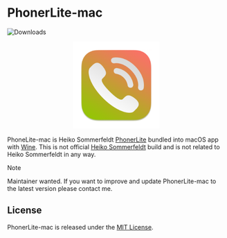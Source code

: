 # PhonerLite-mac

![Downloads](https://img.shields.io/github/downloads/shashinma/PhonerLite-mac/total.svg)

<p align="center">
  <img src="Icon.png" width="200">
</p>

PhoneLite-mac is Heiko Sommerfeldt [PhonerLite](https://lite.phoner.de) bundled into macOS app with [Wine](https://www.winehq.org).
This is not official [Heiko Sommerfeldt](https://de.linkedin.com/in/heiko-sommerfeldt-1988885) build and is not related to Heiko Sommerfeldt in any way.

> [!NOTE]
>
> Maintainer wanted. If you want to improve and update PhonerLite-mac to the latest version please contact me.

<!--
## Installation

Can be easily installed with [Homebrew Cask](https://caskroom.github.io):

```sh
brew install --cask shashinma-phonerlite
```

## Update

Recommended way to update is to use [Homebrew Cask](https://caskroom.github.io):
```
brew update
brew upgrade --cask shashinma-phonerlite
```

## Note

To clear templates ->
-->

## License

PhonerLite-mac is released under the [MIT License](https://github.com/shashinma/PhonerLite-mac/blob/master/LICENSE).
